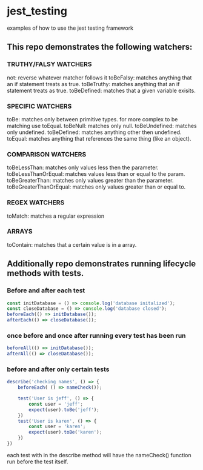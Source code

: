 # jest_testing
examples of how to use the jest testing framework
 
## This repo demonstrates the following watchers:

### TRUTHY/FALSY WATCHERS
not: reverse whatever matcher follows it
toBeFalsy: matches anything that an if statement treats as true.
toBeTruthy: matches anything that an if statement treats as true.
toBeDefined: matches that a given variable exisits.

### SPECIFIC WATCHERS
toBe: matches only between primitive types. for more complex to be matching use toEqual.
toBeNull: matches only null.
toBeUndefined: matches only undefined.
toBeDefined: matches anything other then undefined.
toEqual: matches anything that references the same thing (like an object).

### COMPARISON WATCHERS
toBeLessThan: matches only values less then the parameter.
toBeLessThanOrEqual: matches values less than or equal to the param.
toBeGreaterThan: matches only values greater than the parameter.
toBeGreaterThanOrEqual: matches only values greater than or equal to.

### REGEX WATCHERS
toMatch: matches a regular expression

### ARRAYS
toContain: matches that a certain value is in a array.


## Additionally repo demonstrates running lifecycle methods with tests.

### Before and after each test
```javascript
const initDatabase = () => console.log('database initalized');
const closeDatabase = () => console.log('database closed');
beforeEach(() => initDatabase());
afterEach(() => closeDatabase());
```

### once before and once after running every test has been run
```javascript
beforeAll(() => initDatabase());
afterAll(() => closeDatabase());
```

### before and after only certain tests
```javascript
describe('checking names', () => {
    beforeEach( () => nameCheck());

    test('User is jeff', () => {
        const user = 'jeff';
        expect(user).toBe('jeff');
    })
    test('User is karen', () => {
        const user = 'karen';
        expect(user).toBe('karen');
    })
})
```
each test with in the describe method will have the nameCheck() function run before the test itself.




